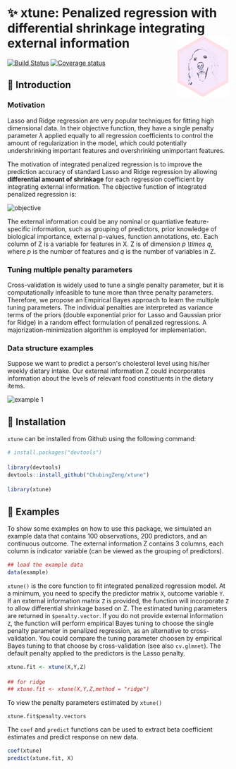 <!-- README.md is generated from README.Rmd. Please edit that file -->

:sparkles: xtune: Penalized regression with differential shrinkage integrating external information <img src="man/figures/logo.png" align="right" />
==================================================================================

[![Build Status](https://travis-ci.org/ChubingZeng/xtune.svg?branch=master)](https://travis-ci.org/ChubingZeng/xtune)
[![Coverage status](https://codecov.io/gh/ChubingZeng/xtune/branch/master/graph/badge.svg)](https://codecov.io/gh/ChubingZeng/xtune)



&#x1F4D7;  Introduction
-----------------------

### Motivation

Lasso and Ridge regression are very popular techniques for fitting high dimensional data. In their objective function, they have a single penalty parameter *λ* applied equally to all regression coefficients to control the amount of regularization in the model, which could potentially undershrinking important features and overshrinking unimportant features.

The motivation of integrated penalized regression is to improve the prediction accuracy of standard Lasso and Ridge regression by allowing **differential amount of shrinkage** for each regression coefficient by integrating external information. The objective function of integrated penalized regression is: 

![objective](https://user-images.githubusercontent.com/23446412/55191031-5537b280-515e-11e9-89dd-a991275a4a83.png)

The external information could be any nominal or quantiative feature-specific information, such as grouping of predictors, prior knowledge of biological importance, external p-values, function annotations, etc. Each column of Z is a variable for features in X. Z is of dimension *p \times q*, where *p* is the number of features and *q* is the number of variables in Z.

### Tuning multiple penalty parameters

Cross-validation is widely used to tune a single penalty parameter, but it is computationally infeasible to tune more than three penalty parameters. Therefore, we propose an Empirical Bayes approach to learn the multiple tuning parameters. The individual penalties are interpreted as variance terms of the priors (double exponential prior for Lasso and Gaussian prior for Ridge) in a random effect formulation of penalized regressions. A majorization-minimization algorithm is employed for implementation. 

### Data structure examples

Suppose we want to predict a person's cholesterol level using his/her weekly dietary intake. Our external information Z could incorporates information about the levels of relevant food constituents in the dietary items.

![example 1](https://user-images.githubusercontent.com/23446412/56444955-da227180-62af-11e9-993d-70feb769e910.png)


&#x1F4D9;  Installation
-----------------------
`xtune` can be installed from Github using the following command:

``` r
# install.packages("devtools")

library(devtools)
devtools::install_github("ChubingZeng/xtune")

library(xtune)
```

&#x1F4D8;  Examples
-------------------
To show some examples on how to use this package, we simulated an example data that contains 100 observations, 200 predictors, and an continuous outcome. The external information Z contains 3 columns, each column is indicator variable (can be viewed as the grouping of predictors). 

``` r
## load the example data
data(example)
```

`xtune()` is the core function to fit integrated penalized regression model. At a minimum, you need to specify the predictor matrix `X`, outcome variable `Y`. If an external information matrix `Z` is provided, the function will incorporate `Z` to allow differential shrinkage based on Z. The estimated tuning parameters are returned in `$penalty.vector`. If you do not provide external information `Z`, the function will perform empirical Bayes tuning to choose the single penalty parameter in penalized regression, as an alternative to cross-validation. You could compare the tuning parameter choosen by empirical Bayes tuning to that choose by cross-validation (see also `cv.glmnet`). The default penalty applied to the predictors is the Lasso penalty. 


``` r
xtune.fit <- xtune(X,Y,Z)

## for ridge
## xtune.fit <- xtune(X,Y,Z,method = "ridge")
```

To view the penalty parameters estimated by `xtune()`

```
xtune.fit$penalty.vectors
```

The `coef` and `predict` functions can be used to extract beta coefficient estimates and predict response on new data. 

``` r
coef(xtune)
predict(xtune.fit, X)
```

